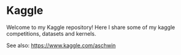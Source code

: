 # Kaggle

Welcome to my Kaggle repository! Here I share some of my kaggle competitions, datasets and kernels.

See also: https://www.kaggle.com/aschwin

